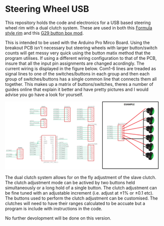 # Steering Wheel USB

This repository holds the code and electronics for a USB based steering wheel rim with a dual clutch system. These are used in both this [Formula style rim](https://www.thingiverse.com/) and this [G29 button box mod](https://www.thingiverse.com/).

This is intended to be used with the Arduino Pro Mirco Board. Using the breakout PCB isn't necessary but steering wheels with larger button/switch counts will get messy very quick using the button matix method that the program utilises. If using a different wiring configuration to that of the PCB, insure that all the input pin assignments are changed acordingly. The current wiring is displayed in the figure below. Com1-6 lines are treaded as signal lines to one of the switches/buttons in each group and then each group of switches/buttons has a single common line that connects them all together. This makes up a matrix of buttons/switches, theres a number of guides online that explain it better and have pretty pictures and I would advise you go have a look for yourself. 

![Arduino pinout for electronics](https://github.com/Jellyitt/Steering_Wheel_USB/blob/main/Steering%20Wheel%20PCB/PinOutwithEG.png)

The dual clutch system allows for on the fly adjustment of the slave clutch. The clutch adjustment mode can be actived by two buttons held simultaneously or a long hold of a single button. The clutch adjustment can be fine tuned with an adjustable increment (i.e. adjust at ±1% or ±0.1 etc). The buttons used to perform the clutch adjustment can be customised. The clutches will need to have their ranges calculated to be accuate but a program is include with instructions in the code.   

No further devolopment will be done on this version.
